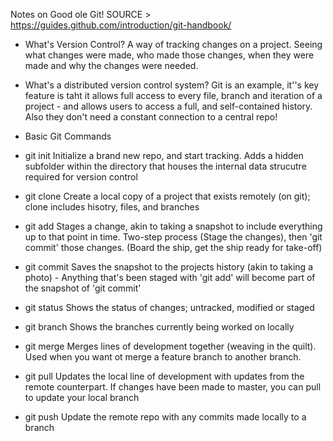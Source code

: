 Notes on Good ole Git!
SOURCE > https://guides.github.com/introduction/git-handbook/

- What's Version Control?
A way of tracking changes on a project. Seeing what changes were made, who made those changes, when they were made and why the changes were needed.

- What's a distributed version control system?
Git is an example, it''s key feature is taht it allows full access to every file, branch and iteration of a project - and allows users to access a full, and self-contained history. Also they don't need a constant connection to a central repo!


- Basic Git Commands

- git init
Initialize a brand new repo, and start tracking. Adds a hidden subfolder within the directory that houses the internal data strucutre required for version control

- git clone
Create a local copy of a project that exists remotely (on git); clone includes hisotry, files, and branches

- git add
Stages a change, akin to taking a snapshot to include everything up to that point in time. Two-step process (Stage the changes), then 'git commit' those changes. (Board the ship, get the ship ready for take-off)

- git commit 
Saves the snapshot to the projects history (akin to taking a photo) - Anything that's been staged with 'git add' will become part of the snapshot of 'git commit'

- git status
Shows the status of changes; untracked, modified or staged

- git branch 
Shows the branches currently being worked on locally

- git merge
Merges lines of development together (weaving in the quilt). Used when you want ot merge a feature branch to another branch.

- git pull
Updates the local line of development with updates from the remote counterpart. If changes have been made to master, you can pull to update your local branch

- git push 
Update the remote repo with any commits made locally to a branch

